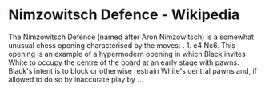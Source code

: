 ---
---

Nimzowitsch Defence - Wikipedia
===============================


The Nimzowitsch Defence (named after Aron Nimzowitsch) is a somewhat unusual chess opening characterised by the moves: . 1. e4 Nc6. This opening is an example of a hypermodern opening in which Black invites White to occupy the centre of the board at an early stage with pawns. Black's intent is to block or otherwise restrain White's central pawns and, if allowed to do so by inaccurate play by ...